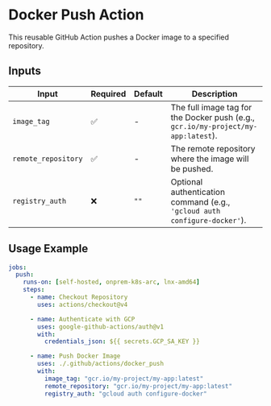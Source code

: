 # Docker Push Action

This reusable GitHub Action pushes a Docker image to a specified repository.

## Inputs

| Input | Required | Default | Description |
|-------|----------|---------|-------------|
| `image_tag` | ✅ | - | The full image tag for the Docker push (e.g., `gcr.io/my-project/my-app:latest`). |
| `remote_repository` | ✅ | - | The remote repository where the image will be pushed. |
| `registry_auth` | ❌ | `""` | Optional authentication command (e.g., `'gcloud auth configure-docker'`). |

## Usage Example

```yaml
jobs:
  push:
    runs-on: [self-hosted, onprem-k8s-arc, lnx-amd64]
    steps:
      - name: Checkout Repository
        uses: actions/checkout@v4

      - name: Authenticate with GCP
        uses: google-github-actions/auth@v1
        with:
          credentials_json: ${{ secrets.GCP_SA_KEY }}

      - name: Push Docker Image
        uses: ./.github/actions/docker_push
        with:
          image_tag: "gcr.io/my-project/my-app:latest"
          remote_repository: "gcr.io/my-project/my-app:latest"
          registry_auth: "gcloud auth configure-docker"
